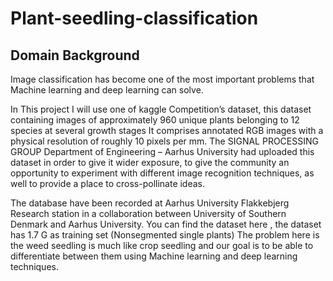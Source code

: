 # Plant-seedling-classification
## Domain Background
Image classification has become one of the most important problems that Machine learning and deep learning can solve.

In This  project I will use one of kaggle Competition’s  dataset, this dataset containing images of approximately 960 unique plants belonging to 12 species at several growth stages It comprises annotated RGB images with a physical resolution of roughly 10 pixels per mm. The  SIGNAL PROCESSING GROUP Department of Engineering – Aarhus University had uploaded this dataset in order to give it wider exposure, to give the community an opportunity to experiment with different image recognition techniques, as well to provide a place to cross-pollinate ideas. 

The database have been recorded at Aarhus University Flakkebjerg Research station in a collaboration between University of Southern Denmark and Aarhus University. You can find the dataset here , the dataset has 1.7 G as training set (Nonsegmented single plants)
The problem here is the weed seedling is much like crop seedling  and our goal is to be able to differentiate between them using Machine learning and deep learning techniques.
